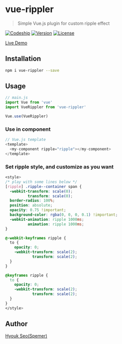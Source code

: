 # vue-rippler

> Simple Vue.js plugin for custom ripple effect

[![Codeship](https://img.shields.io/codeship/3a192ae0-9502-0134-8f6e-1e693cf3975e/master.svg)](https://www.npmjs.com/package/vue-rippler)
[![Version](https://img.shields.io/npm/v/vue-rippler.svg)](https://www.npmjs.com/package/vue-rippler)
[![License](https://img.shields.io/npm/l/vue-rippler.svg)](https://www.npmjs.com/package/vue-rippler)

[Live Demo](https://spemer.github.io/vue-rippler/)

## Installation

``` bash
npm i vue-rippler --save
```

## Usage

``` javascript
// main.js
import Vue from 'vue'
import VueRippler from 'vue-rippler'

Vue.use(VueRippler)
```

### Use in component

``` javascript
// Vue.js template
<template>
  <my-component ripple="ripple"></my-component>
</template>
```

### Set ripple style, and customize as you want

``` css
<style>
/* play with some lines below */
[ripple] .ripple--container span {
  -webkit-transform: scale(0);
          transform: scale(0);
  border-radius: 100%;
  position: absolute;
  opacity: 0.75 !important;
  background-color: rgba(0, 0, 0, 0.1) !important;
  -webkit-animation: ripple 1000ms;
          animation: ripple 1000ms;
}

@-webkit-keyframes ripple {
  to {
    opacity: 0;
    -webkit-transform: scale(2);
            transform: scale(2);
  }
}

@keyframes ripple {
  to {
    opacity: 0;
    -webkit-transform: scale(2);
            transform: scale(2);
  }
}
</style>
```

## Author

[Hyouk Seo(Spemer)](https://github.com/spemer)
